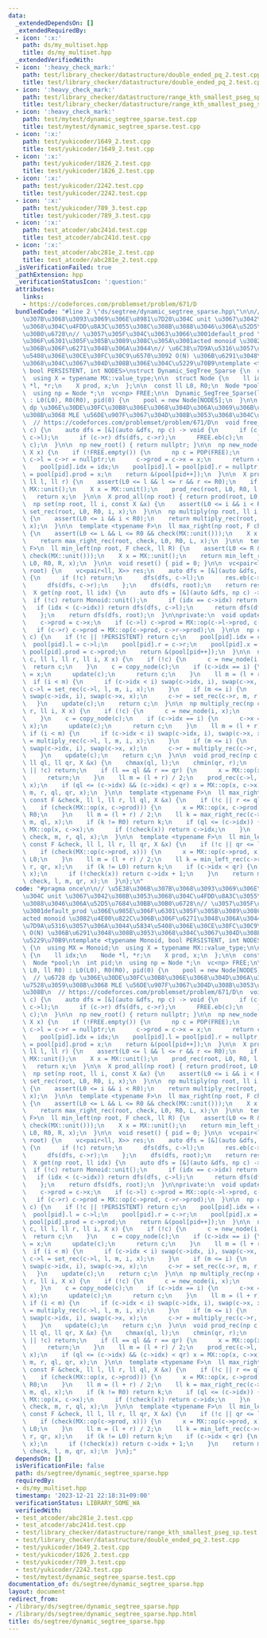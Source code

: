 ```yaml
---
data:
  _extendedDependsOn: []
  _extendedRequiredBy:
  - icon: ':x:'
    path: ds/my_multiset.hpp
    title: ds/my_multiset.hpp
  _extendedVerifiedWith:
  - icon: ':heavy_check_mark:'
    path: test/library_checker/datastructure/double_ended_pq_2.test.cpp
    title: test/library_checker/datastructure/double_ended_pq_2.test.cpp
  - icon: ':heavy_check_mark:'
    path: test/library_checker/datastructure/range_kth_smallest_pseg_sp.test.cpp
    title: test/library_checker/datastructure/range_kth_smallest_pseg_sp.test.cpp
  - icon: ':heavy_check_mark:'
    path: test/mytest/dynamic_segtree_sparse.test.cpp
    title: test/mytest/dynamic_segtree_sparse.test.cpp
  - icon: ':x:'
    path: test/yukicoder/1649_2.test.cpp
    title: test/yukicoder/1649_2.test.cpp
  - icon: ':x:'
    path: test/yukicoder/1826_2.test.cpp
    title: test/yukicoder/1826_2.test.cpp
  - icon: ':x:'
    path: test/yukicoder/2242.test.cpp
    title: test/yukicoder/2242.test.cpp
  - icon: ':x:'
    path: test/yukicoder/789_3.test.cpp
    title: test/yukicoder/789_3.test.cpp
  - icon: ':x:'
    path: test_atcoder/abc241d.test.cpp
    title: test_atcoder/abc241d.test.cpp
  - icon: ':x:'
    path: test_atcoder/abc281e_2.test.cpp
    title: test_atcoder/abc281e_2.test.cpp
  _isVerificationFailed: true
  _pathExtension: hpp
  _verificationStatusIcon: ':question:'
  attributes:
    links:
    - https://codeforces.com/problemset/problem/671/D
  bundledCode: "#line 2 \"ds/segtree/dynamic_segtree_sparse.hpp\"\n\n// \u5E38\u306B\
    \u307B\u3068\u3093\u3069\u306E\u8981\u7D20\u304C unit \u3067\u3042\u308B\u3053\
    \u3068\u304C\u4FDD\u8A3C\u3055\u308C\u308B\u3088\u3046\u306A\u52D5\u7684\u30BB\
    \u30B0\u6728\n// \u3057\u305F\u304C\u3063\u3066\u3001default_prod \u306E\u985E\
    \u306F\u6301\u305F\u305B\u3089\u308C\u305A\u3001acted monoid \u3082\u4E00\u822C\
    \u306B\u306F\u6271\u3048\u306A\u3044\n// \u6C38\u7D9A\u5316\u3057\u306A\u3044\u5834\
    \u5408\u306E\u30CE\u30FC\u30C9\u6570\u3092 O(N) \u306B\u6291\u3048\u308B\u3053\
    \u3068\u304C\u3067\u304D\u308B\u306E\u304C\u5229\u70B9\ntemplate <typename Monoid,\
    \ bool PERSISTENT, int NODES>\nstruct Dynamic_SegTree_Sparse {\n  using MX = Monoid;\n\
    \  using X = typename MX::value_type;\n\n  struct Node {\n    ll idx;\n    Node\
    \ *l, *r;\n    X prod, x;\n  };\n\n  const ll L0, R0;\n  Node *pool;\n  int pid;\n\
    \  using np = Node *;\n  vc<np> FREE;\n\n  Dynamic_SegTree_Sparse(ll L0, ll R0)\
    \ : L0(L0), R0(R0), pid(0) {\n    pool = new Node[NODES];\n  }\n\n  // \u6728\
    \ dp \u306E\u30DE\u30FC\u30B8\u306E\u3068\u304D\u306A\u3069\u306B\u4F7F\u7528\u3059\
    \u308B\u3068 MLE \u56DE\u907F\u3067\u304D\u308B\u3053\u3068\u304C\u3042\u308B\n\
    \  // https://codeforces.com/problemset/problem/671/D\n  void free_subtree(np\
    \ c) {\n    auto dfs = [&](auto &dfs, np c) -> void {\n      if (c->l) dfs(dfs,\
    \ c->l);\n      if (c->r) dfs(dfs, c->r);\n      FREE.eb(c);\n    };\n    dfs(dfs,\
    \ c);\n  }\n\n  np new_root() { return nullptr; }\n\n  np new_node(ll idx, const\
    \ X x) {\n    if (!FREE.empty()) {\n      np c = POP(FREE);\n      c->idx = idx,\
    \ c->l = c->r = nullptr;\n      c->prod = c->x = x;\n      return c;\n    }\n\
    \    pool[pid].idx = idx;\n    pool[pid].l = pool[pid].r = nullptr;\n    pool[pid].x\
    \ = pool[pid].prod = x;\n    return &(pool[pid++]);\n  }\n\n  X prod(np root,\
    \ ll l, ll r) {\n    assert(L0 <= l && l <= r && r <= R0);\n    if (l == r) return\
    \ MX::unit();\n    X x = MX::unit();\n    prod_rec(root, L0, R0, l, r, x);\n \
    \   return x;\n  }\n\n  X prod_all(np root) { return prod(root, L0, R0); }\n\n\
    \  np set(np root, ll i, const X &x) {\n    assert(L0 <= i && i < R0);\n    return\
    \ set_rec(root, L0, R0, i, x);\n  }\n\n  np multiply(np root, ll i, const X &x)\
    \ {\n    assert(L0 <= i && i < R0);\n    return multiply_rec(root, L0, R0, i,\
    \ x);\n  }\n\n  template <typename F>\n  ll max_right(np root, F check, ll L)\
    \ {\n    assert(L0 <= L && L <= R0 && check(MX::unit()));\n    X x = MX::unit();\n\
    \    return max_right_rec(root, check, L0, R0, L, x);\n  }\n\n  template <typename\
    \ F>\n  ll min_left(np root, F check, ll R) {\n    assert(L0 <= R && R <= R0 &&\
    \ check(MX::unit()));\n    X x = MX::unit();\n    return min_left_rec(root, check,\
    \ L0, R0, R, x);\n  }\n\n  void reset() { pid = 0; }\n\n  vc<pair<ll, X>> get_all(np\
    \ root) {\n    vc<pair<ll, X>> res;\n    auto dfs = [&](auto &dfs, np c) -> void\
    \ {\n      if (!c) return;\n      dfs(dfs, c->l);\n      res.eb(c->idx, c->x);\n\
    \      dfs(dfs, c->r);\n    };\n    dfs(dfs, root);\n    return res;\n  }\n\n\
    \  X get(np root, ll idx) {\n    auto dfs = [&](auto &dfs, np c) -> X {\n    \
    \  if (!c) return Monoid::unit();\n      if (idx == c->idx) return c->x;\n   \
    \   if (idx < (c->idx)) return dfs(dfs, c->l);\n      return dfs(dfs, c->r);\n\
    \    };\n    return dfs(dfs, root);\n  }\n\nprivate:\n  void update(np c) {\n\
    \    c->prod = c->x;\n    if (c->l) c->prod = MX::op(c->l->prod, c->prod);\n \
    \   if (c->r) c->prod = MX::op(c->prod, c->r->prod);\n  }\n\n  np copy_node(np\
    \ c) {\n    if (!c || !PERSISTENT) return c;\n    pool[pid].idx = c->idx;\n  \
    \  pool[pid].l = c->l;\n    pool[pid].r = c->r;\n    pool[pid].x = c->x;\n   \
    \ pool[pid].prod = c->prod;\n    return &(pool[pid++]);\n  }\n\n  np set_rec(np\
    \ c, ll l, ll r, ll i, X x) {\n    if (!c) {\n      c = new_node(i, x);\n    \
    \  return c;\n    }\n    c = copy_node(c);\n    if (c->idx == i) {\n      c->x\
    \ = x;\n      update(c);\n      return c;\n    }\n    ll m = (l + r) / 2;\n  \
    \  if (i < m) {\n      if (c->idx < i) swap(c->idx, i), swap(c->x, x);\n     \
    \ c->l = set_rec(c->l, l, m, i, x);\n    }\n    if (m <= i) {\n      if (i < c->idx)\
    \ swap(c->idx, i), swap(c->x, x);\n      c->r = set_rec(c->r, m, r, i, x);\n \
    \   }\n    update(c);\n    return c;\n  }\n\n  np multiply_rec(np c, ll l, ll\
    \ r, ll i, X x) {\n    if (!c) {\n      c = new_node(i, x);\n      return c;\n\
    \    }\n    c = copy_node(c);\n    if (c->idx == i) {\n      c->x = MX::op(c->x,\
    \ x);\n      update(c);\n      return c;\n    }\n    ll m = (l + r) / 2;\n   \
    \ if (i < m) {\n      if (c->idx < i) swap(c->idx, i), swap(c->x, x);\n      c->l\
    \ = multiply_rec(c->l, l, m, i, x);\n    }\n    if (m <= i) {\n      if (i < c->idx)\
    \ swap(c->idx, i), swap(c->x, x);\n      c->r = multiply_rec(c->r, m, r, i, x);\n\
    \    }\n    update(c);\n    return c;\n  }\n\n  void prod_rec(np c, ll l, ll r,\
    \ ll ql, ll qr, X &x) {\n    chmax(ql, l);\n    chmin(qr, r);\n    if (ql >= qr\
    \ || !c) return;\n    if (l == ql && r == qr) {\n      x = MX::op(x, c->prod);\n\
    \      return;\n    }\n    ll m = (l + r) / 2;\n    prod_rec(c->l, l, m, ql, qr,\
    \ x);\n    if (ql <= (c->idx) && (c->idx) < qr) x = MX::op(x, c->x);\n    prod_rec(c->r,\
    \ m, r, ql, qr, x);\n  }\n\n  template <typename F>\n  ll max_right_rec(np c,\
    \ const F &check, ll l, ll r, ll ql, X &x) {\n    if (!c || r <= ql) return R0;\n\
    \    if (check(MX::op(x, c->prod))) {\n      x = MX::op(x, c->prod);\n      return\
    \ R0;\n    }\n    ll m = (l + r) / 2;\n    ll k = max_right_rec(c->l, check, l,\
    \ m, ql, x);\n    if (k != R0) return k;\n    if (ql <= (c->idx)) {\n      x =\
    \ MX::op(x, c->x);\n      if (!check(x)) return c->idx;\n    }\n    return max_right_rec(c->r,\
    \ check, m, r, ql, x);\n  }\n\n  template <typename F>\n  ll min_left_rec(np c,\
    \ const F &check, ll l, ll r, ll qr, X &x) {\n    if (!c || qr <= l) return L0;\n\
    \    if (check(MX::op(c->prod, x))) {\n      x = MX::op(c->prod, x);\n      return\
    \ L0;\n    }\n    ll m = (l + r) / 2;\n    ll k = min_left_rec(c->r, check, m,\
    \ r, qr, x);\n    if (k != L0) return k;\n    if (c->idx < qr) {\n      x = MX::op(c->x,\
    \ x);\n      if (!check(x)) return c->idx + 1;\n    }\n    return min_left_rec(c->l,\
    \ check, l, m, qr, x);\n  }\n};\n"
  code: "#pragma once\n\n// \u5E38\u306B\u307B\u3068\u3093\u3069\u306E\u8981\u7D20\
    \u304C unit \u3067\u3042\u308B\u3053\u3068\u304C\u4FDD\u8A3C\u3055\u308C\u308B\
    \u3088\u3046\u306A\u52D5\u7684\u30BB\u30B0\u6728\n// \u3057\u305F\u304C\u3063\u3066\
    \u3001default_prod \u306E\u985E\u306F\u6301\u305F\u305B\u3089\u308C\u305A\u3001\
    acted monoid \u3082\u4E00\u822C\u306B\u306F\u6271\u3048\u306A\u3044\n// \u6C38\
    \u7D9A\u5316\u3057\u306A\u3044\u5834\u5408\u306E\u30CE\u30FC\u30C9\u6570\u3092\
    \ O(N) \u306B\u6291\u3048\u308B\u3053\u3068\u304C\u3067\u304D\u308B\u306E\u304C\
    \u5229\u70B9\ntemplate <typename Monoid, bool PERSISTENT, int NODES>\nstruct Dynamic_SegTree_Sparse\
    \ {\n  using MX = Monoid;\n  using X = typename MX::value_type;\n\n  struct Node\
    \ {\n    ll idx;\n    Node *l, *r;\n    X prod, x;\n  };\n\n  const ll L0, R0;\n\
    \  Node *pool;\n  int pid;\n  using np = Node *;\n  vc<np> FREE;\n\n  Dynamic_SegTree_Sparse(ll\
    \ L0, ll R0) : L0(L0), R0(R0), pid(0) {\n    pool = new Node[NODES];\n  }\n\n\
    \  // \u6728 dp \u306E\u30DE\u30FC\u30B8\u306E\u3068\u304D\u306A\u3069\u306B\u4F7F\
    \u7528\u3059\u308B\u3068 MLE \u56DE\u907F\u3067\u304D\u308B\u3053\u3068\u304C\u3042\
    \u308B\n  // https://codeforces.com/problemset/problem/671/D\n  void free_subtree(np\
    \ c) {\n    auto dfs = [&](auto &dfs, np c) -> void {\n      if (c->l) dfs(dfs,\
    \ c->l);\n      if (c->r) dfs(dfs, c->r);\n      FREE.eb(c);\n    };\n    dfs(dfs,\
    \ c);\n  }\n\n  np new_root() { return nullptr; }\n\n  np new_node(ll idx, const\
    \ X x) {\n    if (!FREE.empty()) {\n      np c = POP(FREE);\n      c->idx = idx,\
    \ c->l = c->r = nullptr;\n      c->prod = c->x = x;\n      return c;\n    }\n\
    \    pool[pid].idx = idx;\n    pool[pid].l = pool[pid].r = nullptr;\n    pool[pid].x\
    \ = pool[pid].prod = x;\n    return &(pool[pid++]);\n  }\n\n  X prod(np root,\
    \ ll l, ll r) {\n    assert(L0 <= l && l <= r && r <= R0);\n    if (l == r) return\
    \ MX::unit();\n    X x = MX::unit();\n    prod_rec(root, L0, R0, l, r, x);\n \
    \   return x;\n  }\n\n  X prod_all(np root) { return prod(root, L0, R0); }\n\n\
    \  np set(np root, ll i, const X &x) {\n    assert(L0 <= i && i < R0);\n    return\
    \ set_rec(root, L0, R0, i, x);\n  }\n\n  np multiply(np root, ll i, const X &x)\
    \ {\n    assert(L0 <= i && i < R0);\n    return multiply_rec(root, L0, R0, i,\
    \ x);\n  }\n\n  template <typename F>\n  ll max_right(np root, F check, ll L)\
    \ {\n    assert(L0 <= L && L <= R0 && check(MX::unit()));\n    X x = MX::unit();\n\
    \    return max_right_rec(root, check, L0, R0, L, x);\n  }\n\n  template <typename\
    \ F>\n  ll min_left(np root, F check, ll R) {\n    assert(L0 <= R && R <= R0 &&\
    \ check(MX::unit()));\n    X x = MX::unit();\n    return min_left_rec(root, check,\
    \ L0, R0, R, x);\n  }\n\n  void reset() { pid = 0; }\n\n  vc<pair<ll, X>> get_all(np\
    \ root) {\n    vc<pair<ll, X>> res;\n    auto dfs = [&](auto &dfs, np c) -> void\
    \ {\n      if (!c) return;\n      dfs(dfs, c->l);\n      res.eb(c->idx, c->x);\n\
    \      dfs(dfs, c->r);\n    };\n    dfs(dfs, root);\n    return res;\n  }\n\n\
    \  X get(np root, ll idx) {\n    auto dfs = [&](auto &dfs, np c) -> X {\n    \
    \  if (!c) return Monoid::unit();\n      if (idx == c->idx) return c->x;\n   \
    \   if (idx < (c->idx)) return dfs(dfs, c->l);\n      return dfs(dfs, c->r);\n\
    \    };\n    return dfs(dfs, root);\n  }\n\nprivate:\n  void update(np c) {\n\
    \    c->prod = c->x;\n    if (c->l) c->prod = MX::op(c->l->prod, c->prod);\n \
    \   if (c->r) c->prod = MX::op(c->prod, c->r->prod);\n  }\n\n  np copy_node(np\
    \ c) {\n    if (!c || !PERSISTENT) return c;\n    pool[pid].idx = c->idx;\n  \
    \  pool[pid].l = c->l;\n    pool[pid].r = c->r;\n    pool[pid].x = c->x;\n   \
    \ pool[pid].prod = c->prod;\n    return &(pool[pid++]);\n  }\n\n  np set_rec(np\
    \ c, ll l, ll r, ll i, X x) {\n    if (!c) {\n      c = new_node(i, x);\n    \
    \  return c;\n    }\n    c = copy_node(c);\n    if (c->idx == i) {\n      c->x\
    \ = x;\n      update(c);\n      return c;\n    }\n    ll m = (l + r) / 2;\n  \
    \  if (i < m) {\n      if (c->idx < i) swap(c->idx, i), swap(c->x, x);\n     \
    \ c->l = set_rec(c->l, l, m, i, x);\n    }\n    if (m <= i) {\n      if (i < c->idx)\
    \ swap(c->idx, i), swap(c->x, x);\n      c->r = set_rec(c->r, m, r, i, x);\n \
    \   }\n    update(c);\n    return c;\n  }\n\n  np multiply_rec(np c, ll l, ll\
    \ r, ll i, X x) {\n    if (!c) {\n      c = new_node(i, x);\n      return c;\n\
    \    }\n    c = copy_node(c);\n    if (c->idx == i) {\n      c->x = MX::op(c->x,\
    \ x);\n      update(c);\n      return c;\n    }\n    ll m = (l + r) / 2;\n   \
    \ if (i < m) {\n      if (c->idx < i) swap(c->idx, i), swap(c->x, x);\n      c->l\
    \ = multiply_rec(c->l, l, m, i, x);\n    }\n    if (m <= i) {\n      if (i < c->idx)\
    \ swap(c->idx, i), swap(c->x, x);\n      c->r = multiply_rec(c->r, m, r, i, x);\n\
    \    }\n    update(c);\n    return c;\n  }\n\n  void prod_rec(np c, ll l, ll r,\
    \ ll ql, ll qr, X &x) {\n    chmax(ql, l);\n    chmin(qr, r);\n    if (ql >= qr\
    \ || !c) return;\n    if (l == ql && r == qr) {\n      x = MX::op(x, c->prod);\n\
    \      return;\n    }\n    ll m = (l + r) / 2;\n    prod_rec(c->l, l, m, ql, qr,\
    \ x);\n    if (ql <= (c->idx) && (c->idx) < qr) x = MX::op(x, c->x);\n    prod_rec(c->r,\
    \ m, r, ql, qr, x);\n  }\n\n  template <typename F>\n  ll max_right_rec(np c,\
    \ const F &check, ll l, ll r, ll ql, X &x) {\n    if (!c || r <= ql) return R0;\n\
    \    if (check(MX::op(x, c->prod))) {\n      x = MX::op(x, c->prod);\n      return\
    \ R0;\n    }\n    ll m = (l + r) / 2;\n    ll k = max_right_rec(c->l, check, l,\
    \ m, ql, x);\n    if (k != R0) return k;\n    if (ql <= (c->idx)) {\n      x =\
    \ MX::op(x, c->x);\n      if (!check(x)) return c->idx;\n    }\n    return max_right_rec(c->r,\
    \ check, m, r, ql, x);\n  }\n\n  template <typename F>\n  ll min_left_rec(np c,\
    \ const F &check, ll l, ll r, ll qr, X &x) {\n    if (!c || qr <= l) return L0;\n\
    \    if (check(MX::op(c->prod, x))) {\n      x = MX::op(c->prod, x);\n      return\
    \ L0;\n    }\n    ll m = (l + r) / 2;\n    ll k = min_left_rec(c->r, check, m,\
    \ r, qr, x);\n    if (k != L0) return k;\n    if (c->idx < qr) {\n      x = MX::op(c->x,\
    \ x);\n      if (!check(x)) return c->idx + 1;\n    }\n    return min_left_rec(c->l,\
    \ check, l, m, qr, x);\n  }\n};"
  dependsOn: []
  isVerificationFile: false
  path: ds/segtree/dynamic_segtree_sparse.hpp
  requiredBy:
  - ds/my_multiset.hpp
  timestamp: '2023-12-21 22:18:31+09:00'
  verificationStatus: LIBRARY_SOME_WA
  verifiedWith:
  - test_atcoder/abc281e_2.test.cpp
  - test_atcoder/abc241d.test.cpp
  - test/library_checker/datastructure/range_kth_smallest_pseg_sp.test.cpp
  - test/library_checker/datastructure/double_ended_pq_2.test.cpp
  - test/yukicoder/1649_2.test.cpp
  - test/yukicoder/1826_2.test.cpp
  - test/yukicoder/789_3.test.cpp
  - test/yukicoder/2242.test.cpp
  - test/mytest/dynamic_segtree_sparse.test.cpp
documentation_of: ds/segtree/dynamic_segtree_sparse.hpp
layout: document
redirect_from:
- /library/ds/segtree/dynamic_segtree_sparse.hpp
- /library/ds/segtree/dynamic_segtree_sparse.hpp.html
title: ds/segtree/dynamic_segtree_sparse.hpp
---
```

